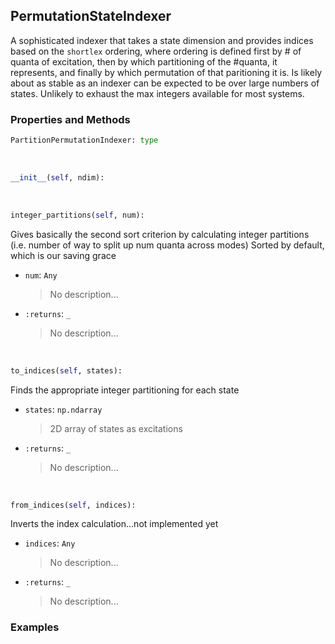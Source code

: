 ## <a id="Psience.BasisReps.StateIndexers.PermutationStateIndexer">PermutationStateIndexer</a>
A sophisticated indexer that takes a state dimension and provides
indices based on the `shortlex` ordering, where ordering is defined
first by # of quanta of excitation, then by which partitioning of the #quanta,
 it represents, and finally by which permutation of that paritioning it is.
Is likely about as stable as an indexer can be expected to be over large
numbers of states. Unlikely to exhaust the max integers available for most
systems.

### Properties and Methods
```python
PartitionPermutationIndexer: type
```
<a id="Psience.BasisReps.StateIndexers.PermutationStateIndexer.__init__" class="docs-object-method">&nbsp;</a>
```python
__init__(self, ndim): 
```

<a id="Psience.BasisReps.StateIndexers.PermutationStateIndexer.integer_partitions" class="docs-object-method">&nbsp;</a>
```python
integer_partitions(self, num): 
```
Gives basically the second sort criterion by calculating integer partitions
        (i.e. number of way to split up num quanta across modes)
        Sorted by default, which is our saving grace
- `num`: `Any`
    >No description...
- `:returns`: `_`
    >No description...

<a id="Psience.BasisReps.StateIndexers.PermutationStateIndexer.to_indices" class="docs-object-method">&nbsp;</a>
```python
to_indices(self, states): 
```
Finds the appropriate integer partitioning for each state
- `states`: `np.ndarray`
    >2D array of states as excitations
- `:returns`: `_`
    >No description...

<a id="Psience.BasisReps.StateIndexers.PermutationStateIndexer.from_indices" class="docs-object-method">&nbsp;</a>
```python
from_indices(self, indices): 
```
Inverts the index calculation...not implemented yet
- `indices`: `Any`
    >No description...
- `:returns`: `_`
    >No description...

### Examples


